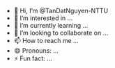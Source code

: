 - 👋 Hi, I’m @TanDatNguyen-NTTU
- 👀 I’m interested in ...
- 🌱 I’m currently learning ...
- 💞️ I’m looking to collaborate on ...
- 📫 How to reach me ...
- 😄 Pronouns: ...
- ⚡ Fun fact: ...

<!---
TanDatNguyen-NTTU/TanDatNguyen-NTTU is a ✨ special ✨ repository because its `README.md` (this file) appears on your GitHub profile.
You can click the Preview link to take a look at your changes.
--->
